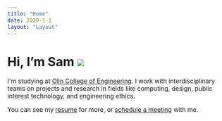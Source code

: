 ```yaml
---
title: "Home"
date: 2020-1-1
layout: "Layout"
---
```


<h1 class="big-title">Hi, I’m Sam <img class="me-laptop" src="/1264.png"/></h1>

I'm studying at <a href="https://www.olin.edu">Olin College of Engineering</a>. I work with interdisciplinary teams on projects and research in fields like computing, design, public interest technology, and engineering ethics.

You can see my [resume](/Sam%20Daitzman%20Resume.pdf) for more, or [schedule a meeting](/schedule) with me.

<Profiles/>


